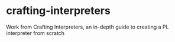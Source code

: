 # crafting-interpreters
Work from Crafting Interpreters, an in-depth guide to creating a PL interpreter from scratch

